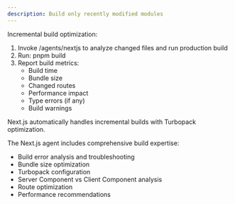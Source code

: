 ```yaml
---
description: Build only recently modified modules
---
```


Incremental build optimization:

1. Invoke /agents/nextjs to analyze changed files and run production build
2. Run: pnpm build
3. Report build metrics:
   - Build time
   - Bundle size
   - Changed routes
   - Performance impact
   - Type errors (if any)
   - Build warnings

Next.js automatically handles incremental builds with Turbopack optimization.

The Next.js agent includes comprehensive build expertise:
- Build error analysis and troubleshooting
- Bundle size optimization
- Turbopack configuration
- Server Component vs Client Component analysis
- Route optimization
- Performance recommendations
